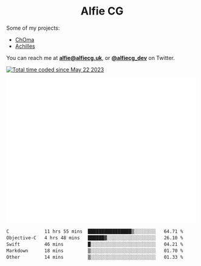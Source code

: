 <h1 align="center">Alfie CG</h1>

Some of my projects:
* [ChOma](https://github.com/opa334/ChOma)
* [Achilles](https://github.com/alfiecg24/Achilles)

You can reach me at **alfie@alfiecg.uk**, or **[@alfiecg_dev](https://twitter.com/alfiecg_dev)** on Twitter.

<a href="https://wakatime.com/@61592169-b9cf-4af8-b6fa-8ac7d4369b01"><img src="https://wakatime.com/badge/user/61592169-b9cf-4af8-b6fa-8ac7d4369b01.svg" alt="Total time coded since May 22 2023" /></a>


<img align="center" src="/github-metrics.svg" alt="Metrics" width="500">

 <!--[![GitHub Streak](https://streak-stats.demolab.com/?user=alfiecg24)](https://git.io/streak-stats)-->

<!--START_SECTION:waka-->

```txt
C             11 hrs 55 mins  ████████████████▒░░░░░░░░   64.71 %
Objective-C   4 hrs 48 mins   ██████▓░░░░░░░░░░░░░░░░░░   26.10 %
Swift         46 mins         █░░░░░░░░░░░░░░░░░░░░░░░░   04.21 %
Markdown      18 mins         ▒░░░░░░░░░░░░░░░░░░░░░░░░   01.70 %
Other         14 mins         ▒░░░░░░░░░░░░░░░░░░░░░░░░   01.33 %
```

<!--END_SECTION:waka-->
